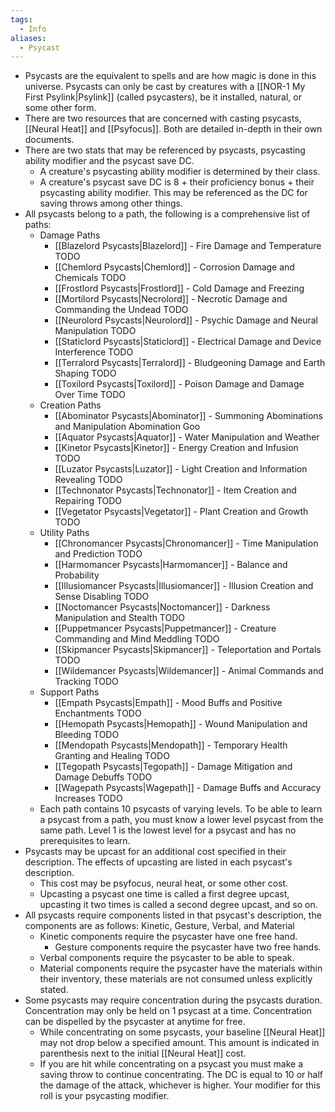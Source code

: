 ```yaml
---
tags:
  - Info
aliases:
  - Psycast
---
```

- Psycasts are the equivalent to spells and are how magic is done in this universe. Psycasts can only be cast by creatures with a [[NOR-1 My First Psylink|Psylink]] (called psycasters), be it installed, natural, or some other form. 
- There are two resources that are concerned with casting psycasts, [[Neural Heat]] and [[Psyfocus]]. Both are detailed in-depth in their own documents. 
- There are two stats that may be referenced by psycasts, psycasting ability modifier and the psycast save DC.
	- A creature's psycasting ability modifier is determined by their class.
	- A creature's psycast save DC is 8 + their proficiency bonus + their psycasting ability modifier. This may be referenced as the DC for saving throws among other things.
- All psycasts belong to a path, the following is a comprehensive list of paths:
	- Damage Paths
		- [[Blazelord Psycasts|Blazelord]] - Fire Damage and Temperature TODO
		- [[Chemlord Psycasts|Chemlord]] - Corrosion Damage and Chemicals TODO
		- [[Frostlord Psycasts|Frostlord]] - Cold Damage and Freezing
		- [[Mortilord Psycasts|Necrolord]] - Necrotic Damage and Commanding the Undead TODO
		- [[Neurolord Psycasts|Neurolord]] - Psychic Damage and Neural Manipulation TODO
		- [[Staticlord Psycasts|Staticlord]] - Electrical Damage and Device Interference TODO
		- [[Terralord Psycasts|Terralord]] - Bludgeoning Damage and Earth Shaping TODO
		- [[Toxilord Psycasts|Toxilord]] - Poison Damage and Damage Over Time TODO
	- Creation Paths
		- [[Abominator Psycasts|Abominator]] - Summoning Abominations and Manipulation Abomination Goo
		- [[Aquator Psycasts|Aquator]] - Water Manipulation and Weather
		- [[Kinetor Psycasts|Kinetor]] - Energy Creation and Infusion TODO
		- [[Luzator Psycasts|Luzator]] - Light Creation and Information Revealing TODO
		- [[Technonator Psycasts|Technonator]] - Item Creation and Repairing TODO
		- [[Vegetator Psycasts|Vegetator]] - Plant Creation and Growth TODO
	- Utility Paths
		- [[Chronomancer Psycasts|Chronomancer]] - Time Manipulation and Prediction TODO
		- [[Harmomancer Psycasts|Harmomancer]] - Balance and Probability
		- [[Illusiomancer Psycasts|Illusiomancer]] - Illusion Creation and Sense Disabling TODO
		- [[Noctomancer Psycasts|Noctomancer]] - Darkness Manipulation and Stealth TODO
		- [[Puppetmancer Psycasts|Puppetmancer]] - Creature Commanding and Mind Meddling TODO
		- [[Skipmancer Psycasts|Skipmancer]] - Teleportation and Portals TODO
		- [[Wildemancer Psycasts|Wildemancer]] - Animal Commands and Tracking TODO
	- Support Paths
		- [[Empath Psycasts|Empath]] - Mood Buffs and Positive Enchantments TODO
		- [[Hemopath Psycasts|Hemopath]] - Wound Manipulation and Bleeding TODO
		- [[Mendopath Psycasts|Mendopath]] - Temporary Health Granting and Healing TODO
		- [[Tegopath Psycasts|Tegopath]] - Damage Mitigation and Damage Debuffs TODO
		- [[Wagepath Psycasts|Wagepath]] - Damage Buffs and Accuracy Increases TODO
	- Each path contains 10 psycasts of varying levels. To be able to learn a psycast from a path, you must know a lower level psycast from the same path. Level 1 is the lowest level for a psycast and has no prerequisites to learn. 
- Psycasts may be upcast for an additional cost specified in their description. The effects of upcasting are listed in each psycast's description.
	- This cost may be psyfocus, neural heat, or some other cost.
	- Upcasting a psycast one time is called a first degree upcast, upcasting it two times is called a second degree upcast, and so on.
- All psycasts require components listed in that psycast's description, the components are as follows: Kinetic, Gesture, Verbal, and Material
	- Kinetic components require the psycaster have one free hand.
		- Gesture components require the psycaster have two free hands.
	- Verbal components require the psycaster to be able to speak.
	- Material components require the psycaster have the materials within their inventory, these materials are not consumed unless explicitly stated. 
- Some psycasts may require concentration during the psycasts duration. Concentration may only be held on 1 psycast at a time. Concentration can be dispelled by the psycaster at anytime for free. 
	- While concentrating on some psycasts, your baseline [[Neural Heat]] may not drop below a specified amount. This amount is indicated in parenthesis next to the initial [[Neural Heat]] cost.
	- If you are hit while concentrating on a psycast you must make a saving throw to continue concentrating. The DC is equal to 10 or half the damage of the attack, whichever is higher. Your modifier for this roll is your psycasting modifier.

